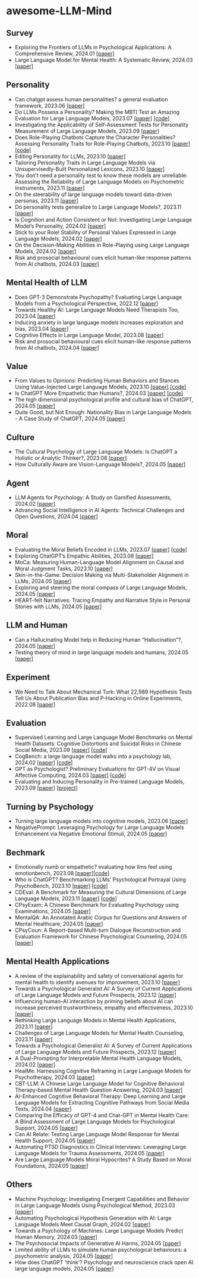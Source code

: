 # awesome-LLM-Mind
## Survey
- Exploring the Frontiers of LLMs in Psychological Applications: A Comprehensive Review, 2024.01 [[paper]](https://arxiv.org/ftp/arxiv/papers/2401/2401.01519.pdf)
- Large Language Model for Mental Health: A Systematic Review, 2024.03 [[paper]](https://arxiv.org/ftp/arxiv/papers/2403/2403.15401.pdf)

## Personality
- Can chatgpt assess human personalities? a general evaluation framework, 2023.06 [[paper]](https://arxiv.org/pdf/2303.01248.pdf)
- Do LLMs Possess a Personality? Making the MBTI Test an Amazing Evaluation for Large Language Models, 2023.07 [[paper]](https://arxiv.org/pdf/2307.16180.pdf) [[code]](https://github.com/HarderThenHarder/transformers_tasks/tree/main/LLM/llms_mbti)
- Investigating the Applicability of Self-Assessment Tests for Personality Measurement of Large Language Models, 2023.09 [[paper]](https://arxiv.org/pdf/2309.08163.pdf)
- Does Role-Playing Chatbots Capture the Character Personalities? Assessing Personality Traits for Role-Playing Chatbots, 2023.10 [[paper]](https://arxiv.org/pdf/2310.17976.pdf) [[code]](https://github.com/LC1332/Chat-Haruhi-Suzumiya)
- Editing Personality for LLMs, 2023.10 [[paper]](https://arxiv.org/pdf/2310.02168.pdf)
- Tailoring Personality Traits in Large Language Models via Unsupervisedly-Built Personalized Lexicons, 2023.10 [[paper]](https://arxiv.org/pdf/2310.16582.pdf)
- You don't need a personality test to know these models are unreliable: Assessing the Reliability of Large Language Models on Psychometric Instruments, 2023.11 [[paper]](https://arxiv.org/pdf/2311.09718.pdf)
- On the steerability of large language models toward data-driven personas, 2023.11 [[paper]](https://arxiv.org/pdf/2311.04978.pdf)
- Do personality tests generalize to Large Language Models?, 2023.11 [[paper]](https://arxiv.org/pdf/2311.05297.pdf)
- Is Cognition and Action Consistent or Not: Investigating Large Language Model’s Personality, 2024.02 [[paper]](https://arxiv.org/pdf/2402.14679.pdf)
- Stick to your Role! Stability of Personal Values Expressed in Large Language Models, 2024.02 [[paper]](https://arxiv.org/pdf/2402.14846.pdf)
- On the Decision-Making Abilities in Role-Playing using Large Language Models, 2024.02 [[paper]](https://arxiv.org/pdf/2402.18807.pdf)
- Risk and prosocial behavioural cues elicit human-like response patterns from AI chatbots, 2024.03 [[paper]](https://www.nature.com/articles/s41598-024-55949-y)

## Mental Health of LLM
- Does GPT-3 Demonstrate Psychopathy? Evaluating Large Language Models from a Psychological Perspective, 2022.12 [[paper]](https://arxiv.org/pdf/2212.10529.pdf)
- Towards Healthy AI: Large Language Models Need Therapists Too, 2023.04 [[paper]](https://arxiv.org/pdf/2304.00416.pdf)
- Inducing anxiety in large language models increases exploration and bias, 2023.04 [[paper]](https://arxiv.org/pdf/2304.11111.pdf)
- Cognitive Effects in Large Language Model, 2023.08 [[paper]](https://arxiv.org/pdf/2308.14337.pdf)
- Risk and prosocial behavioural cues elicit human-like response patterns from AI chatbots, 2024.04 [[paper]](https://www.nature.com/articles/s41598-024-55949-y)

## Value
- From Values to Opinions: Predicting Human Behaviors and Stances Using Value-Injected Large Language Models, 2023.10 [[paper]](https://arxiv.org/pdf/2310.17857.pdf) [[code]](https://arxiv.org/pdf/2310.17857.pdf)
- Is ChatGPT More Empathetic than Humans?, 2024.03 [[paper]](https://arxiv.org/pdf/2403.05572.pdf) [[code]](https://github.com/anuradha1992/llm-empathy-evaluation)
- The high dimensional psychological profile and cultural bias of ChatGPT, 2024.05 [[paper]](https://arxiv.org/pdf/2405.03387)
- Quite Good, but Not Enough: Nationality Bias in Large Language Models - A Case Study of ChatGPT, 2024.05 [[paper]](https://arxiv.org/pdf/2405.06996)

## Culture
- The Cultural Psychology of Large Language Models: Is ChatGPT a Holistic or Analytic Thinker?, 2023.08 [[paper]](https://arxiv.org/ftp/arxiv/papers/2308/2308.14242.pdf)
- How Culturally Aware are Vision-Language Models?, 2024.05 [[paper]](https://arxiv.org/pdf/2405.17475)

## Agent
- LLM Agents for Psychology: A Study on Gamified Assessments, 2024.02 [[paper]](https://arxiv.org/pdf/2402.12326.pdf)
- Advancing Social Intelligence in AI Agents: Technical Challenges and Open Questions, 2024.04 [[paper]](https://arxiv.org/pdf/2404.11023.pdf)

## Moral 
- Evaluating the Moral Beliefs Encoded in LLMs, 2023.07 [[paper]](https://arxiv.org/pdf/2307.14324.pdf) [[code]](https://github.com/ninodimontalcino/moralchoice)
- Exploring ChatGPT’s Empathic Abilities, 2023.08 [[paper]](https://arxiv.org/pdf/2308.03527.pdf)
- MoCa: Measuring Human-Language Model Alignment on Causal and Moral Judgment Tasks, 2023.10 [[paper]](https://arxiv.org/pdf/2310.19677.pdf)
- Skin-in-the-Game: Decision Making via Multi-Stakeholder Alignment in LLMs, 2024.05 [[paper]](https://arxiv.org/pdf/2405.12933)
- Exploring and steering the moral compass of Large Language Models, 2024.05 [[paper]](https://arxiv.org/pdf/2405.17345)
- HEART-felt Narratives: Tracing Empathy and Narrative Style in Personal Stories with LLMs, 2024.05 [[paper]](https://arxiv.org/pdf/2405.17633)

## LLM and Human
- Can a Hallucinating Model help in Reducing Human “Hallucination”?, 2024.05 [[paper]](https://arxiv.org/pdf/2405.00843)
- Testing theory of mind in large language models and humans, 2024.05 [[paper]](https://www.nature.com/articles/s41562-024-01882-z)

## Experiment
- We Need to Talk About Mechanical Turk: What 22,989 Hypothesis Tests Tell Us About Publication Bias and P-Hacking in Online Experiments, 2022.08 [[paper]](https://papers.ssrn.com/sol3/papers.cfm?abstract_id=4188289)

## Evaluation
- Supervised Learning and Large Language Model Benchmarks on Mental Health Datasets: Cognitive Distortions and Suicidal Risks in Chinese Social Media, 2023.09 [[paper]](https://arxiv.org/pdf/2309.03564.pdf) [[code]](https://github.com/HongzhiQ/SupervisedVsLLM-EfficacyEval)
- CogBench: a large language model walks into a psychology lab, 2024.02 [[paper]](https://arxiv.org/pdf/2402.18225.pdf) [[code]](https://github.com/juliancodaforno/CogBench)
- GPT as Psychologist? Preliminary Evaluations for GPT-4V on Visual Affective Computing, 2024.03 [[paper]](https://arxiv.org/pdf/2403.05916.pdf) [[code]](https://github.com/LuPaoPao/GPT4Affectivity)
- Evaluating and Inducing Personality in Pre-trained Language Models, 2023.09 [[paper]](https://arxiv.org/pdf/2206.07550.pdf) [[project]](https://sites.google.com/view/machinepersonality)

## Turning by Psychology 
- Turning large language models into cognitive models, 2023.06 [[paper]](https://arxiv.org/pdf/2306.03917.pdf)
- NegativePrompt: Leveraging Psychology for Large Language Models Enhancement via Negative Emotional Stimuli, 2024.05 [[paper]](https://arxiv.org/pdf/2405.02814)

## Bechmark
- Emotionally numb or empathetic? evaluating how llms feel using emotionbench, 2023.08 [[paper]](https://arxiv.org/pdf/2308.03656.pdf)[[code]](https://github.com/CUHK-ARISE/EmotionBench)
- Who is ChatGPT? Benchmarking LLMs' Psychological Portrayal Using PsychoBench, 2023.10 [[paper]](https://arxiv.org/pdf/2310.01386.pdf) [[code]](https://github.com/CUHK-ARISE/PsychoBench)
- CDEval: A Benchmark for Measuring the Cultural Dimensions of Large Language Models, 2023.11 [[paper]](https://arxiv.org/pdf/2311.16421.pdf) [[code]](https://github.com/astrodrew/CDEval)
- CPsyExam: A Chinese Benchmark for Evaluating Psychology using Examinations, 2024.05 [[paper]](https://arxiv.org/pdf/2405.10212)
- MentalQA: An Annotated Arabic Corpus for Questions and Answers of Mental Healthcare, 2024.05 [[paper]](https://arxiv.org/pdf/2405.12619)
- CPsyCoun: A Report-based Multi-turn Dialogue Reconstruction and Evaluation Framework for Chinese Psychological Counseling, 2024.05 [[paper]](https://arxiv.org/pdf/2405.16433)

## Mental Health Applications
- A review of the explainability and safety of conversational agents for mental health to identify avenues for improvement, 2023.10 [[paper]](https://www.ncbi.nlm.nih.gov/pmc/articles/PMC10601652/)
- Towards a Psychological Generalist AI: A Survey of Current Applications of Large Language Models and Future Prospects, 2023.12 [[paper]](https://arxiv.org/pdf/2312.04578.pdf)
- Influencing human–AI interaction by priming beliefs about AI can increase perceived trustworthiness, empathy and effectiveness, 2023.10 [[paper]](https://www.nature.com/articles/s42256-023-00720-7)
- Rethinking Large Language Models in Mental Health Applications, 2023.11 [[paper]](https://arxiv.org/pdf/2311.11267.pdf)
- Challenges of Large Language Models for Mental Health Counseling, 2023.11 [[paper]](https://arxiv.org/pdf/2311.11267.pdf)
- Towards a Psychological Generalist AI: A Survey of Current Applications of Large Language Models and Future Prospects, 2023.12 [[paper]](https://arxiv.org/pdf/2312.04578.pdf)
- A Dual-Prompting for Interpretable Mental Health Language Models, 2024.02 [[paper]](https://arxiv.org/pdf/2402.14854.pdf)
- HealMe: Harnessing Cognitive Reframing in Large Language Models for Psychotherapy, 2024.03 [[paper]](https://arxiv.org/pdf/2403.05574.pdf)
- CBT-LLM: A Chinese Large Language Model for Cognitive Behavioral Therapy-based Mental Health Question Answering, 2024.03 [[paper]](https://arxiv.org/pdf/2403.16008.pdf)
- AI-Enhanced Cognitive Behavioral Therapy: Deep Learning and Large Language Models for Extracting Cognitive Pathways from Social Media Texts, 2024.04 [[paper]](https://arxiv.org/pdf/2404.11449.pdf)
- Comparing the Efficacy of GPT-4 and Chat-GPT in Mental Health Care: A Blind Assessment of Large Language Models for Psychological Support, 2024.05 [[paper]](https://arxiv.org/pdf/2405.09300)
- Can AI Relate: Testing Large Language Model Response for Mental Health Support, 2024.05 [[paper]](https://arxiv.org/pdf/2405.12021)
- Automating PTSD Diagnostics in Clinical Interviews: Leveraging Large Language Models for Trauma Assessments, 2024.05 [[paper]](https://arxiv.org/pdf/2405.11178)
- Are Large Language Models Moral Hypocrites? A Study Based on Moral Foundations, 2024.05 [[paper]](https://arxiv.org/pdf/2405.11100)


## Others
- Machine Psychology: Investigating Emergent Capabilities and Behavior in Large Language Models Using Psychological Method, 2023.03 [[paper]](https://arxiv.org/ftp/arxiv/papers/2303/2303.13988.pdf)
- Automating Psychological Hypothesis Generation with AI: Large Language Models Meet Causal Graph, 2024.02 [[paper]](https://arxiv.org/pdf/2402.14424.pdf)
- Towards a Psychology of Machines: Large Language Models Predict Human Memory, 2024.03 [[paper]](https://arxiv.org/pdf/2403.05152.pdf)
- The Psychosocial Impacts of Generative AI Harms, 2024.05 [[paper]](https://arxiv.org/pdf/2405.01740)
- Limited ability of LLMs to simulate human psychological behaviours: a psychometric analysis, 2024.05 [[paper]](https://arxiv.org/pdf/2405.07248)
- How does ChatGPT 'think'? Psychology and neuroscience crack open AI large language models, 2024.05 [[paper]](https://pubmed.ncbi.nlm.nih.gov/38745024/)
